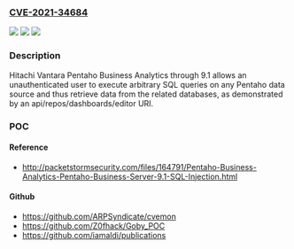 ### [CVE-2021-34684](https://cve.mitre.org/cgi-bin/cvename.cgi?name=CVE-2021-34684)
![](https://img.shields.io/static/v1?label=Product&message=n%2Fa&color=blue)
![](https://img.shields.io/static/v1?label=Version&message=n%2Fa&color=blue)
![](https://img.shields.io/static/v1?label=Vulnerability&message=n%2Fa&color=brighgreen)

### Description

Hitachi Vantara Pentaho Business Analytics through 9.1 allows an unauthenticated user to execute arbitrary SQL queries on any Pentaho data source and thus retrieve data from the related databases, as demonstrated by an api/repos/dashboards/editor URI.

### POC

#### Reference
- http://packetstormsecurity.com/files/164791/Pentaho-Business-Analytics-Pentaho-Business-Server-9.1-SQL-Injection.html

#### Github
- https://github.com/ARPSyndicate/cvemon
- https://github.com/Z0fhack/Goby_POC
- https://github.com/iamaldi/publications

